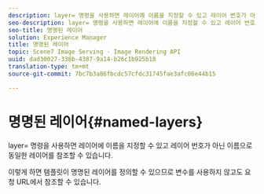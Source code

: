 ```yaml
---
description: layer= 명령을 사용하면 레이어에 이름을 지정할 수 있고 레이어 번호가 아닌 이름으로 동일한 레이어를 참조할 수 있습니다.
seo-description: layer= 명령을 사용하면 레이어에 이름을 지정할 수 있고 레이어 번호가 아닌 이름으로 동일한 레이어를 참조할 수 있습니다.
seo-title: 명명된 레이어
solution: Experience Manager
title: 명명된 레이어
topic: Scene7 Image Serving - Image Rendering API
uuid: dad30027-338b-4387-9a14-b26c1b925b18
translation-type: tm+mt
source-git-commit: 7bc7b3a86fbcdc57cfdc31745fae3afc06e44b15

---
```



# 명명된 레이어{#named-layers}

layer= 명령을 사용하면 레이어에 이름을 지정할 수 있고 레이어 번호가 아닌 이름으로 동일한 레이어를 참조할 수 있습니다.

이렇게 하면 템플릿이 명명된 레이어를 정의할 수 있으므로 변수를 사용하지 않고도 요청 URL에서 참조할 수 있습니다.
